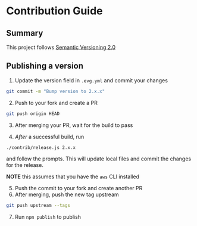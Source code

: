# Contribution Guide

## Summary

This project follows [Semantic Versioning 2.0](https://semver.org/)

## Publishing a version

1. Update the version field in `.evg.yml` and commit your changes
  ```bash
  git commit -m "Bump version to 2.x.x"
  ```

2. Push to your fork and create a PR
  ```bash
  git push origin HEAD
  ```

3. After merging your PR, wait for the build to pass

4. *After* a successful build, run

  ```bash
  ./contrib/release.js 2.x.x
  ```

  and follow the prompts. This will update local files and commit the changes for the release.

  **NOTE** this assumes that you have the `aws` CLI installed

5. Push the commit to your fork and create another PR
6. After merging, push the new tag upstream
```bash
git push upstream --tags
```

7. Run `npm publish` to publish
